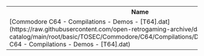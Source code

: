 <table>
<tr><th>Name</th><th>Size</th></tr>
<tr><td>
[Commodore C64 - Compilations - Demos - [T64].dat](https://raw.githubusercontent.com/open-retrogaming-archive/dat-catalog/main/root/basic/TOSEC/Commodore/C64/Compilations/Demos/[T64]/Commodore C64 - Compilations - Demos - [T64].dat)
</td><td>865</td></tr>
</table>
